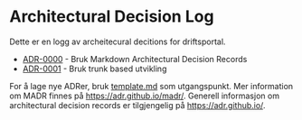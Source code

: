 # Architectural Decision Log

Dette er en logg av archeitecural decitions for driftsportal.

<!-- adrlog -- Regenerate the content by using "adr-log -i". You can install it via "npm install -g adr-log" -->

- [ADR-0000](0000-bruk-markdown-architectural-decision-records.md) - Bruk Markdown Architectural Decision Records
- [ADR-0001](0001-bruk-trunk-based-utvikling.md) - Bruk trunk based utvikling

<!-- adrlogstop -->

For å lage nye ADRer, bruk [template.md](template.md) som utgangspunkt.
Mer information om MADR finnes på <https://adr.github.io/madr/>.
Generell informasjon om architectural decision records er tilgjengelig på <https://adr.github.io/>.
